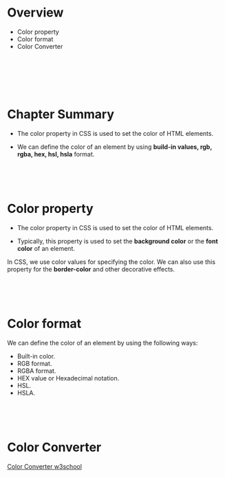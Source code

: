 # Overview

- Color property
- Color format
- Color Converter

&nbsp;

&nbsp;

&nbsp;

# Chapter Summary

- The color property in CSS is used to set the color of HTML elements.

- We can define the color of an element by using **build-in values, rgb, rgba, hex, hsl, hsla** format.

&nbsp;

&nbsp;

# Color property

- The color property in CSS is used to set the color of HTML elements.

- Typically, this property is used to set the **background color** or the **font color** of an element.

In CSS, we use color values for specifying the color. We can also use this property for the **border-color** and other decorative effects.

&nbsp;

&nbsp;

# Color format

We can define the color of an element by using the following ways:

- Built-in color.
- RGB format.
- RGBA format.
- HEX value or Hexadecimal notation.
- HSL.
- HSLA.

&nbsp;

&nbsp;

# Color Converter

[Color Converter w3school](https://www.w3schools.com/colors/colors_converter.asp)
